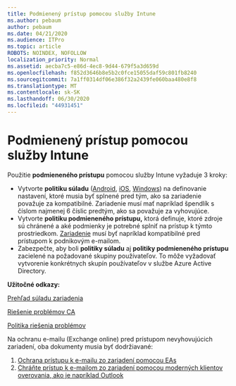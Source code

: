 ```yaml
---
title: Podmienený prístup pomocou služby Intune
ms.author: pebaum
author: pebaum
ms.date: 04/21/2020
ms.audience: ITPro
ms.topic: article
ROBOTS: NOINDEX, NOFOLLOW
localization_priority: Normal
ms.assetid: aecba7c5-e86d-4ec8-9d44-679f5a3d659d
ms.openlocfilehash: f852d3646b8e5b2c0fce15055daf59c801fb8240
ms.sourcegitcommit: 7a1ff0314df06e386f32a2439fe060baa480e8f8
ms.translationtype: MT
ms.contentlocale: sk-SK
ms.lasthandoff: 06/30/2020
ms.locfileid: "44931451"
---
```

# <a name="conditional-access-with-intune"></a>Podmienený prístup pomocou služby Intune

Použitie **podmieneného prístupu** pomocou služby Intune vyžaduje 3 kroky:

- Vytvorte **politiku súladu** ([Android](https://docs.microsoft.com/intune/compliance-policy-create-android), [iOS](https://docs.microsoft.com/intune/compliance-policy-create-ios), [Windows](https://docs.microsoft.com//intune/compliance-policy-create-windows)) na definovanie nastavení, ktoré musia byť splnené pred tým, ako sa zariadenie považuje za kompatibilné. Zariadenie musí mať napríklad špendlík s číslom najmenej 6 číslic predtým, ako sa považuje za vyhovujúce.
- Vytvorte **politiku podmieneného prístupu,** ktorá definuje, ktoré zdroje sú chránené a aké podmienky je potrebné splniť na prístup k týmto prostriedkom.  [Zariadenie](https://docs.microsoft.com/intune/tutorial-protect-email-on-unmanaged-devices#create-conditional-access-policies) musí byť napríklad kompatibilné pred prístupom k podnikovým e-mailom.
- Zabezpečte, aby boli **politiky súladu** aj **politiky podmieneného prístupu** zacielené na požadované skupiny používateľov. To môže vyžadovať vytvorenie konkrétnych skupín používateľov v službe Azure Active Directory.

**Užitočné odkazy:**

[Prehľad súladu zariadenia](https://docs.microsoft.com/intune/device-compliance-get-started)

[Riešenie problémov CA](https://docs.microsoft.com/intune/troubleshoot-conditional-access)

[Politika riešenia problémov](https://docs.microsoft.com/intune/troubleshoot-policies-in-microsoft-intune)

Na ochranu e-mailu (Exchange online) pred prístupom nevyhovujúcich zariadení, oba dokumenty musia byť dodržiavané:

1. [Ochrana prístupu k e-mailu zo zariadení pomocou EAs](https://docs.microsoft.com/intune/tutorial-protect-email-on-unmanaged-devices)
2. [Chráňte prístup k e-mailom zo zariadení pomocou moderných klientov overovania, ako je napríklad Outlook](https://docs.microsoft.com/intune/tutorial-protect-email-on-enrolled-devices)